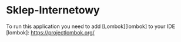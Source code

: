 # Sklep-Internetowy
To run this application you need to add [Lombok][lombok] to your IDE 
[lombok]: https://projectlombok.org/
